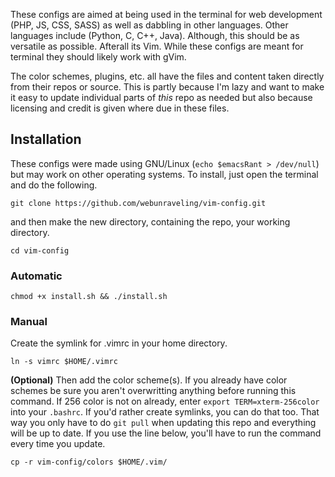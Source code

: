 These configs are aimed at being used in the terminal for web development (PHP, JS, CSS, SASS) as well as dabbling in other languages. Other languages include (Python, C, C++, Java). Although, this should be as versatile as possible. Afterall its Vim. While these configs are meant for terminal they should likely work with gVim.

The color schemes, plugins, etc. all have the files and content taken directly from their repos or source. This is partly because I'm lazy and want to make it easy to update individual parts of *this* repo as needed but also because licensing and credit is given where due in these files.

## Installation
These configs were made using GNU/Linux (`echo $emacsRant > /dev/null`) but may work on other operating systems. To install, just open the terminal and do the following.

`git clone https://github.com/webunraveling/vim-config.git`

and then make the new directory, containing the repo, your working directory.

`cd vim-config`

### Automatic
`chmod +x install.sh && ./install.sh`

### Manual

Create the symlink for .vimrc in your home directory.

`ln -s vimrc $HOME/.vimrc`

**(Optional)** Then add the color scheme(s). If you already have color schemes be sure you aren't overwritting anything before running this command. If 256 color is not on already, enter `export TERM=xterm-256color` into your `.bashrc`. If you'd rather create symlinks, you can do that too. That way you only have to do `git pull` when updating this repo and everything will be up to date. If you use the line below, you'll have to run the command every time you update.

`cp -r vim-config/colors $HOME/.vim/`
